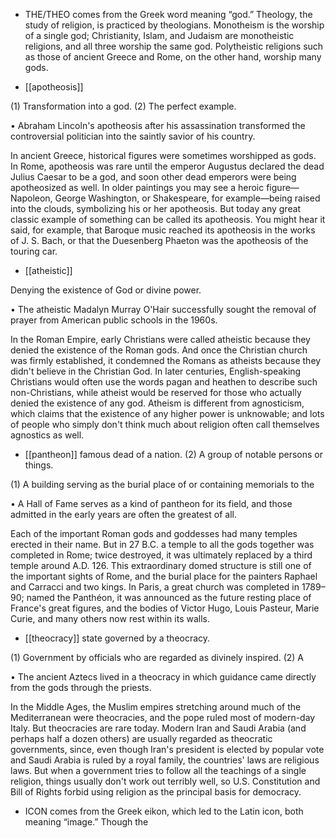 - THE/THEO  comes  from  the  Greek  word  meaning  “god.”  Theology,  the  study  of  religion,  is
practiced  by  theologians.  Monotheism  is  the  worship  of  a  single  god;  Christianity,  Islam,  and
Judaism are monotheistic religions, and all three worship the same god. Polytheistic religions such
as those of ancient Greece and Rome, on the other hand, worship many gods.

- [[apotheosis]] 

 (1) Transformation into a god. (2) The perfect example. 

• Abraham Lincoln's apotheosis after his assassination transformed the controversial politician into
the saintly savior of his country. 

In ancient Greece, historical figures were sometimes worshipped as gods. In Rome, apotheosis was
rare  until  the  emperor  Augustus  declared  the  dead  Julius  Caesar  to  be  a  god,  and  soon  other  dead
emperors  were  being  apotheosized  as  well.  In  older  paintings  you  may  see  a  heroic  figure—
Napoleon,  George  Washington,  or  Shakespeare,  for  example—being  raised  into  the  clouds,
symbolizing his or her apotheosis. But today any great classic example of something can be called its
apotheosis.  You  might  hear  it  said,  for  example,  that  Baroque  music  reached  its  apotheosis  in  the
works of J. S. Bach, or that the Duesenberg Phaeton was the apotheosis of the touring car.

- [[atheistic]] 

 Denying the existence of God or divine power. 

•  The  atheistic  Madalyn  Murray  O'Hair  successfully  sought  the  removal  of  prayer  from  American
public schools in the 1960s. 

In the Roman Empire, early Christians were called atheistic because they denied the existence of the
Roman  gods.  And  once  the  Christian  church  was  firmly  established,  it  condemned  the  Romans  as
atheists  because  they  didn't  believe  in  the  Christian  God.  In  later  centuries,  English-speaking
Christians  would  often  use  the  words  pagan  and  heathen  to  describe  such  non-Christians,  while
atheist  would  be  reserved  for  those  who  actually  denied  the  existence  of  any  god.  Atheism  is
different from agnosticism, which claims that the existence of any higher power is unknowable; and
lots of people who simply don't think much about religion often call themselves agnostics as well.

- [[pantheon]] 
famous dead of a nation. (2) A group of notable persons or things. 

 (1) A building serving as the burial place of or containing memorials to the

• A Hall of Fame serves as a kind of pantheon for its field, and those admitted in the early years are
often the greatest of all. 

Each of the important Roman gods and goddesses had many temples erected in their name. But in 27
B.C.  a  temple  to  all  the  gods  together  was  completed  in  Rome;  twice  destroyed,  it  was  ultimately
replaced  by  a  third  temple  around  A.D.  126.  This  extraordinary  domed  structure  is  still  one  of  the
important sights of Rome, and the burial place for the painters Raphael and Carracci and two kings. In
Paris, a great church was completed in 1789–90; named the Panthéon, it was announced as the future
resting place of France's great figures, and the bodies of Victor Hugo, Louis Pasteur, Marie Curie, and
many others now rest within its walls.

- [[theocracy]] 
state governed by a theocracy. 

 (1) Government by officials who are regarded as divinely inspired. (2) A

• The ancient Aztecs lived in a theocracy in which guidance came directly from the gods through the
priests. 

In  the  Middle  Ages,  the  Muslim  empires  stretching  around  much  of  the  Mediterranean  were
theocracies, and the pope ruled most of modern-day Italy. But theocracies are rare today. Modern Iran
and Saudi Arabia (and perhaps half a dozen others) are usually regarded as theocratic governments,
since, even though Iran's president is elected by popular vote and Saudi Arabia is ruled by a royal
family, the countries' laws are religious laws. But when a government tries to follow all the teachings
of a single religion, things usually don't work out terribly well, so U.S. Constitution and Bill of Rights
forbid using religion as the principal basis for democracy.

- ICON comes from the Greek eikon, which led to the Latin icon, both meaning “image.” Though the
